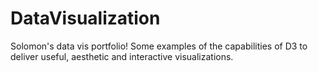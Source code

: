 # DataVisualization
Solomon's data vis portfolio! Some examples of the capabilities of D3 to deliver useful, aesthetic and interactive visualizations.
